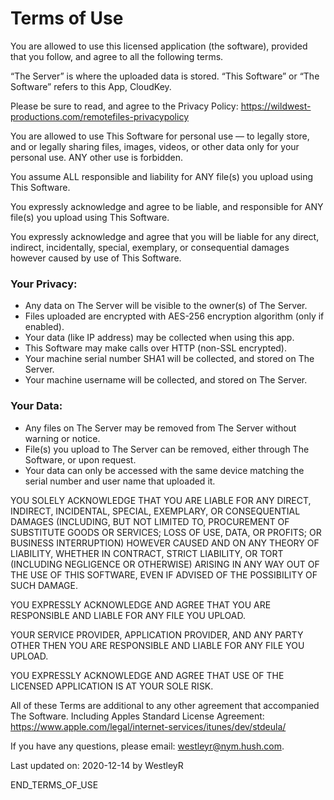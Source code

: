 # Terms of Use

You are allowed to use this licensed application (the software),
provided that you follow, and agree to all the following terms.

“The Server” is where the uploaded data is stored. “This Software”
or “The Software” refers to this App, CloudKey.

Please be sure to read, and agree to the Privacy Policy:
https://wildwest-productions.com/remotefiles-privacypolicy

You are allowed to use This Software for personal use — to legally
store, and or legally sharing files, images, videos, or other data
only for your personal use. ANY other use is forbidden.

You assume ALL responsible and liability for ANY file(s) you upload
using This Software.

You expressly acknowledge and agree to be liable, and responsible
for ANY file(s) you upload using This Software.

You expressly acknowledge and agree that you will be liable for any
direct, indirect, incidentally, special, exemplary, or consequential
damages however caused by use of This Software.

### Your Privacy:
 - Any data on The Server will be visible to the owner(s) of The Server.
 - Files uploaded are encrypted with AES-256 encryption algorithm (only if enabled).
 - Your data (like IP address) may be collected when using this app.
 - This Software may make calls over HTTP (non-SSL encrypted).
 - Your machine serial number SHA1 will be collected, and stored on The Server.
 - Your machine username will be collected, and stored on The Server.

### Your Data:
 - Any files on The Server may be removed from The Server without warning or notice.
 - File(s) you upload to The Server can be removed, either through The Software, or upon request.
 - Your data can only be accessed with the same device matching the serial number and user name that uploaded it.

YOU SOLELY ACKNOWLEDGE THAT YOU ARE LIABLE FOR ANY DIRECT, INDIRECT, INCIDENTAL, SPECIAL, EXEMPLARY, OR CONSEQUENTIAL DAMAGES (INCLUDING, BUT NOT LIMITED TO, PROCUREMENT OF SUBSTITUTE GOODS OR SERVICES; LOSS OF USE, DATA, OR PROFITS; OR BUSINESS INTERRUPTION) HOWEVER CAUSED AND ON ANY THEORY OF LIABILITY, WHETHER IN CONTRACT, STRICT LIABILITY, OR TORT (INCLUDING NEGLIGENCE OR OTHERWISE) ARISING IN ANY WAY OUT OF THE USE OF THIS SOFTWARE, EVEN IF ADVISED OF THE POSSIBILITY OF SUCH DAMAGE.

YOU EXPRESSLY ACKNOWLEDGE AND AGREE THAT YOU ARE RESPONSIBLE AND LIABLE FOR ANY FILE YOU UPLOAD.

YOUR SERVICE PROVIDER, APPLICATION PROVIDER, AND ANY PARTY OTHER THEN YOU ARE RESPONSIBLE AND LIABLE FOR ANY FILE YOU UPLOAD.

YOU EXPRESSLY ACKNOWLEDGE AND AGREE THAT USE OF THE LICENSED APPLICATION IS AT YOUR SOLE RISK. 

All of these Terms are additional to any other agreement that accompanied The Software. Including Apples Standard License Agreement: https://www.apple.com/legal/internet-services/itunes/dev/stdeula/

If you have any questions, please email: westleyr@nym.hush.com.

Last updated on: 2020-12-14 by WestleyR

END_TERMS_OF_USE

